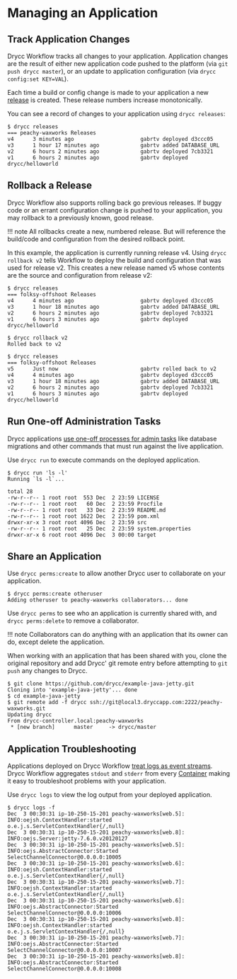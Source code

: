 # Managing an Application

## Track Application Changes

Drycc Workflow tracks all changes to your application. Application changes are the result of either new application code
pushed to the platform (via `git push drycc master`), or an update to application configuration (via `drycc config:set KEY=VAL`).

Each time a build or config change is made to your application a new [release][] is created. These release numbers
increase monotonically.

You can see a record of changes to your application using `drycc releases`:

```
$ drycc releases
=== peachy-waxworks Releases
v4      3 minutes ago                     gabrtv deployed d3ccc05
v3      1 hour 17 minutes ago             gabrtv added DATABASE_URL
v2      6 hours 2 minutes ago             gabrtv deployed 7cb3321
v1      6 hours 2 minutes ago             gabrtv deployed drycc/helloworld
```

## Rollback a Release

Drycc Workflow also supports rolling back go previous releases. If buggy code or an errant configuration change is pushed
to your application, you may rollback to a previously known, good release.

!!! note
    All rollbacks create a new, numbered release. But will reference the build/code and configuration from the desired rollback point.


In this example, the application is currently running release v4. Using `drycc rollback v2` tells Workflow to deploy the
build and configuration that was used for release v2. This creates a new release named v5 whose contents are the source
and configuration from release v2:

```
$ drycc releases
=== folksy-offshoot Releases
v4      4 minutes ago                     gabrtv deployed d3ccc05
v3      1 hour 18 minutes ago             gabrtv added DATABASE_URL
v2      6 hours 2 minutes ago             gabrtv deployed 7cb3321
v1      6 hours 3 minutes ago             gabrtv deployed drycc/helloworld

$ drycc rollback v2
Rolled back to v2

$ drycc releases
=== folksy-offshoot Releases
v5      Just now                          gabrtv rolled back to v2
v4      4 minutes ago                     gabrtv deployed d3ccc05
v3      1 hour 18 minutes ago             gabrtv added DATABASE_URL
v2      6 hours 2 minutes ago             gabrtv deployed 7cb3321
v1      6 hours 3 minutes ago             gabrtv deployed drycc/helloworld
```

## Run One-off Administration Tasks

Drycc applications [use one-off processes for admin tasks][] like database migrations and other commands that must run against the live application.

Use `drycc run` to execute commands on the deployed application.

    $ drycc run 'ls -l'
    Running `ls -l`...

    total 28
    -rw-r--r-- 1 root root  553 Dec  2 23:59 LICENSE
    -rw-r--r-- 1 root root   60 Dec  2 23:59 Procfile
    -rw-r--r-- 1 root root   33 Dec  2 23:59 README.md
    -rw-r--r-- 1 root root 1622 Dec  2 23:59 pom.xml
    drwxr-xr-x 3 root root 4096 Dec  2 23:59 src
    -rw-r--r-- 1 root root   25 Dec  2 23:59 system.properties
    drwxr-xr-x 6 root root 4096 Dec  3 00:00 target


## Share an Application

Use `drycc perms:create` to allow another Drycc user to collaborate on your application.

```
$ drycc perms:create otheruser
Adding otheruser to peachy-waxworks collaborators... done
```

Use `drycc perms` to see who an application is currently shared with, and `drycc perms:delete` to remove a collaborator.

!!! note
    Collaborators can do anything with an application that its owner can do, except delete the application.

When working with an application that has been shared with you, clone the original repository and add Drycc' git remote
entry before attempting to `git push` any changes to Drycc.

```
$ git clone https://github.com/drycc/example-java-jetty.git
Cloning into 'example-java-jetty'... done
$ cd example-java-jetty
$ git remote add -f drycc ssh://git@local3.dryccapp.com:2222/peachy-waxworks.git
Updating drycc
From drycc-controller.local:peachy-waxworks
 * [new branch]      master     -> drycc/master
```

## Application Troubleshooting

Applications deployed on Drycc Workflow [treat logs as event streams][]. Drycc Workflow aggregates `stdout` and `stderr`
from every [Container][] making it easy to troubleshoot problems with your application.

Use `drycc logs` to view the log output from your deployed application.

    $ drycc logs -f
    Dec  3 00:30:31 ip-10-250-15-201 peachy-waxworks[web.5]: INFO:oejsh.ContextHandler:started o.e.j.s.ServletContextHandler{/,null}
    Dec  3 00:30:31 ip-10-250-15-201 peachy-waxworks[web.8]: INFO:oejs.Server:jetty-7.6.0.v20120127
    Dec  3 00:30:31 ip-10-250-15-201 peachy-waxworks[web.5]: INFO:oejs.AbstractConnector:Started SelectChannelConnector@0.0.0.0:10005
    Dec  3 00:30:31 ip-10-250-15-201 peachy-waxworks[web.6]: INFO:oejsh.ContextHandler:started o.e.j.s.ServletContextHandler{/,null}
    Dec  3 00:30:31 ip-10-250-15-201 peachy-waxworks[web.7]: INFO:oejsh.ContextHandler:started o.e.j.s.ServletContextHandler{/,null}
    Dec  3 00:30:31 ip-10-250-15-201 peachy-waxworks[web.6]: INFO:oejs.AbstractConnector:Started SelectChannelConnector@0.0.0.0:10006
    Dec  3 00:30:31 ip-10-250-15-201 peachy-waxworks[web.8]: INFO:oejsh.ContextHandler:started o.e.j.s.ServletContextHandler{/,null}
    Dec  3 00:30:31 ip-10-250-15-201 peachy-waxworks[web.7]: INFO:oejs.AbstractConnector:Started SelectChannelConnector@0.0.0.0:10007
    Dec  3 00:30:31 ip-10-250-15-201 peachy-waxworks[web.8]: INFO:oejs.AbstractConnector:Started SelectChannelConnector@0.0.0.0:10008

[application]: ../reference-guide/terms.md#application
[container]: ../reference-guide/terms.md#container
[release]: ../reference-guide/terms.md#release
[store config in environment variables]: http://12factor.net/config
[decoupled from the application]: http://12factor.net/backing-services
[scale out via the process model]: http://12factor.net/concurrency
[treat logs as event streams]: http://12factor.net/logs
[use one-off processes for admin tasks]: http://12factor.net/admin-processes
[Procfile]: http://ddollar.github.io/foreman/#PROCFILE
[router]: ../understanding-workflow/components.md#router

